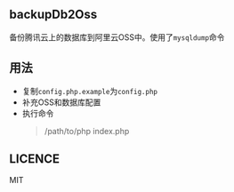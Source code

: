 ## backupDb2Oss
备份腾讯云上的数据库到阿里云OSS中。使用了`mysqldump`命令

## 用法
* 复制`config.php.example`为`config.php`
* 补充OSS和数据库配置
* 执行命令
    > /path/to/php index.php
    
## LICENCE
MIT
